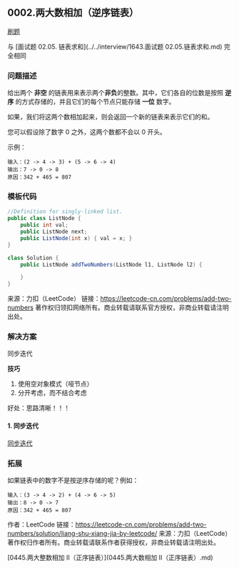 <script src="https://cdn.bootcss.com/mathjax/2.7.7/MathJax.js?config=TeX-AMS-MML_HTMLorMML"></script>

## 0002.两大数相加（逆序链表）

[刷题](qu0002/solu/Solution.java)

与 [面试题 02.05. 链表求和](../../interview/1643.面试题 02.05.链表求和.md) 完全相同

### 问题描述

给出两个 **非空** 的链表用来表示两个**非负**的整数。其中，它们各自的位数是按照 **逆序** 的方式存储的，并且它们的每个节点只能存储 **一位** 数字。

如果，我们将这两个数相加起来，则会返回一个新的链表来表示它们的和。

您可以假设除了数字 0 之外，这两个数都不会以 0 开头。

示例：

```
输入：(2 -> 4 -> 3) + (5 -> 6 -> 4)
输出：7 -> 0 -> 8
原因：342 + 465 = 807
```

### 模板代码

``` java
//Definition for singly-linked list.
public class ListNode {
    public int val;
    public ListNode next;
    public ListNode(int x) { val = x; }
}

class Solution {
    public ListNode addTwoNumbers(ListNode l1, ListNode l2) {

    }
}
```

来源：力扣（LeetCode）
链接：https://leetcode-cn.com/problems/add-two-numbers
著作权归领扣网络所有。商业转载请联系官方授权，非商业转载请注明出处。

### 解决方案

同步迭代

**技巧**

1. 使用空对象模式（哑节点）
2. 分开考虑，而不结合考虑

好处：思路清晰！！！

#### 1. 同步迭代

[同步迭代](qu0002/solu1/Solution.java)

### 拓展

如果链表中的数字不是按逆序存储的呢？例如：

```
输入：(3 -> 4 -> 2) + (4 -> 6 -> 5)
输出：8 -> 0 -> 7
原因：342 + 465 = 807
```

作者：LeetCode
链接：https://leetcode-cn.com/problems/add-two-numbers/solution/liang-shu-xiang-jia-by-leetcode/
来源：力扣（LeetCode）
著作权归作者所有。商业转载请联系作者获得授权，非商业转载请注明出处。

 [0445.两大整数相加 II（正序链表）](0445.两大数相加 II（正序链表）.md)
 
 
